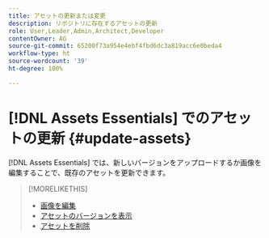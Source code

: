 ```yaml
---
title: アセットの更新または変更
description: リポジトリに存在するアセットの更新
role: User,Leader,Admin,Architect,Developer
contentOwner: AG
source-git-commit: 65200f73a954e4ebf4fbd6dc3a819acc6e0beda4
workflow-type: ht
source-wordcount: '39'
ht-degree: 100%

---
```



# [!DNL Assets Essentials] でのアセットの更新 {#update-assets}

[!DNL Assets Essentials] では、新しいバージョンをアップロードするか画像を編集することで、既存のアセットを更新できます。

<!-- TBD: Discard this article if not too much unique content for it.
Merge the update asset part in manage assets or upload assets.
Edit images article.
Link to versioning once an asset is updated.
-->

>[!MORELIKETHIS]
>
>* [画像を編集](edit-images.md)
>* [アセットのバージョンを表示](navigate-view.md#view-versions)
>* [アセットを削除](manage-organize.md#delete-assets)
